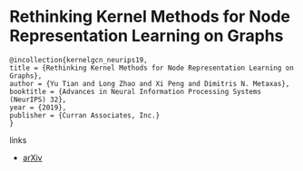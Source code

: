 # Rethinking Kernel Methods for Node Representation Learning on Graphs

```
@incollection{kernelgcn_neurips19,
title = {Rethinking Kernel Methods for Node Representation Learning on Graphs},
author = {Yu Tian and Long Zhao and Xi Peng and Dimitris N. Metaxas},
booktitle = {Advances in Neural Information Processing Systems (NeurIPS) 32},
year = {2019},
publisher = {Curran Associates, Inc.}
}
```

links
- [arXiv](https://arxiv.org/abs/1910.02548)

